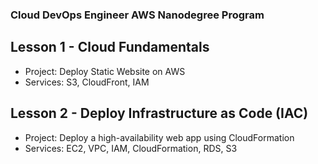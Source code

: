 ### Cloud DevOps Engineer AWS Nanodegree Program

## Lesson 1 - Cloud Fundamentals
- Project: Deploy Static Website on AWS
- Services: S3, CloudFront, IAM

## Lesson 2 - Deploy Infrastructure as Code (IAC)
- Project: Deploy a high-availability web app using CloudFormation
- Services: EC2, VPC, IAM, CloudFormation, RDS, S3
